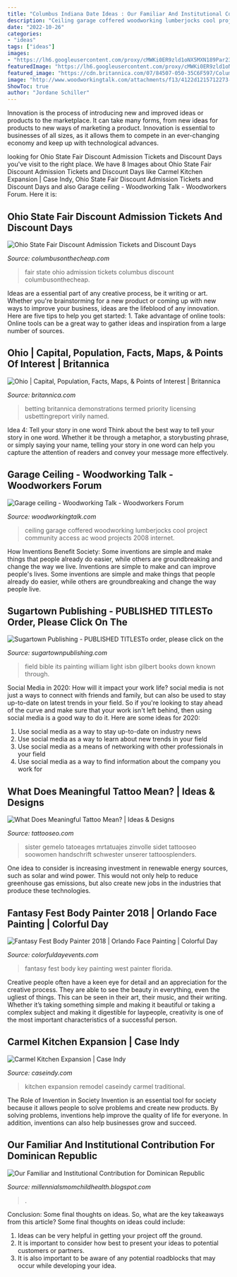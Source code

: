 ```yaml
---
title: "Columbus Indiana Date Ideas : Our Familiar And Institutional Contribution For Dominican Republic"
description: "Ceiling garage coffered woodworking lumberjocks cool project community access ac wood projects 2008 internet"
date: "2022-10-26"
categories:
- "ideas"
tags: ["ideas"]
images:
- "https://lh6.googleusercontent.com/proxy/cMWKi0ER9zld1oNX5MXN189Par23c5LD8vsgtfgnPUylO00PsjFjb8hhsNj-TPw-H3CRpIWXTVuurhHPVWGLbL_8ru0=w1200-h630-n-k-no-nu"
featuredImage: "https://lh6.googleusercontent.com/proxy/cMWKi0ER9zld1oNX5MXN189Par23c5LD8vsgtfgnPUylO00PsjFjb8hhsNj-TPw-H3CRpIWXTVuurhHPVWGLbL_8ru0=w1200-h630-n-k-no-nu"
featured_image: "https://cdn.britannica.com/07/84507-050-35C6F597/Columbus-Ohio.jpg"
image: "http://www.woodworkingtalk.com/attachments/f13/4122d1215712273-garage-ceiling-garage-ceiling-ac-access-july-2008.jpg"
ShowToc: true
author: "Jordane Schiller"
---
```



Innovation is the process of introducing new and improved ideas or products to the marketplace. It can take many forms, from new ideas for products to new ways of marketing a product. Innovation is essential to businesses of all sizes, as it allows them to compete in an ever-changing economy and keep up with technological advances.

	

		
looking for Ohio State Fair Discount Admission Tickets and Discount Days you've visit to the right place. We have 8 Images about Ohio State Fair Discount Admission Tickets and Discount Days like Carmel Kitchen Expansion | Case Indy, Ohio State Fair Discount Admission Tickets and Discount Days and also Garage ceiling - Woodworking Talk - Woodworkers Forum. Here it is:
		
    
## Ohio State Fair Discount Admission Tickets And Discount Days

<img loading=lazy src="https://i2.wp.com/www.columbusonthecheap.com/lotc-cms/wp-content/uploads/2017/06/ohio-state-fair.jpg?fit=956%2C638&amp;ssl=1" onerror="this.onerror=null;this.src='https://tse2.mm.bing.net/th?id=OIP.-EaSsjSPSKW-uASc28B7GAHaE8&amp;pid=15.1';" alt="Ohio State Fair Discount Admission Tickets and Discount Days">

_Source: columbusonthecheap.com_

>fair state ohio admission tickets columbus discount columbusonthecheap. 

	

Ideas are a essential part of any creative process, be it writing or art. Whether you're brainstorming for a new product or coming up with new ways to improve your business, ideas are the lifeblood of any innovation. Here are five tips to help you get started: 1. Take advantage of online tools: Online tools can be a great way to gather ideas and inspiration from a large number of sources.

    
## Ohio | Capital, Population, Facts, Maps, &amp; Points Of Interest | Britannica

<img loading=lazy src="https://cdn.britannica.com/07/84507-050-35C6F597/Columbus-Ohio.jpg" onerror="this.onerror=null;this.src='https://tse2.mm.bing.net/th?id=OIP.XLtNwg_yzVU9RzanE8lArAHaFA&amp;pid=15.1';" alt="Ohio | Capital, Population, Facts, Maps, &amp; Points of Interest | Britannica">

_Source: britannica.com_

>betting britannica demonstrations termed priority licensing usbettingreport virily named. 

	

Idea 4: Tell your story in one word
Think about the best way to tell your story in one word. Whether it be through a metaphor, a storybusting phrase, or simply saying your name, telling your story in one word can help you capture the attention of readers and convey your message more effectively.

    
## Garage Ceiling - Woodworking Talk - Woodworkers Forum

<img loading=lazy src="http://www.woodworkingtalk.com/attachments/f13/4122d1215712273-garage-ceiling-garage-ceiling-ac-access-july-2008.jpg" onerror="this.onerror=null;this.src='https://tse1.mm.bing.net/th?id=OIP.tGOvyPsBZ51sJmkaYc3GuAHaFj&amp;pid=15.1';" alt="Garage ceiling - Woodworking Talk - Woodworkers Forum">

_Source: woodworkingtalk.com_

>ceiling garage coffered woodworking lumberjocks cool project community access ac wood projects 2008 internet. 

	

How Inventions Benefit Society: Some inventions are simple and make things that people already do easier, while others are groundbreaking and change the way we live.
Inventions are simple to make and can improve people's lives. Some inventions are simple and make things that people already do easier, while others are groundbreaking and change the way people live.

    
## Sugartown Publishing - PUBLISHED TITLESTo Order, Please Click On The

<img loading=lazy src="http://sugartownpublishing.com/yahoo_site_admin/assets/images/Voices_from_the_Field_at_350_dpi.80123431_std.jpg" onerror="this.onerror=null;this.src='https://tse3.mm.bing.net/th?id=OIP.fjDD9v3ye_t8jggkGVyhbgHaLH&amp;pid=15.1';" alt="Sugartown Publishing - PUBLISHED TITLESTo order, please click on the">

_Source: sugartownpublishing.com_

>field bible its painting william light isbn gilbert books down known through. 

	

Social Media in 2020: How will it impact your work life?
social media is not just a ways to connect with friends and family, but can also be used to stay up-to-date on latest trends in your field. So if you're looking to stay ahead of the curve and make sure that your work isn't left behind, then using social media is a good way to do it. Here are some ideas for 2020: 
1. Use social media as a way to stay up-to-date on industry news 
2. Use social media as a way to learn about new trends in your field 
3. Use social media as a means of networking with other professionals in your field 
4. Use social media as a way to find information about the company you work for 

    
## What Does Meaningful Tattoo Mean? | Ideas &amp; Designs

<img loading=lazy src="https://www.tattooseo.com/wp-content/uploads/2017/09/meaningful-tattoos-11.jpg" onerror="this.onerror=null;this.src='https://tse4.mm.bing.net/th?id=OIP.EkD3fjqH-Liigwe2aqcV7gHaNK&amp;pid=15.1';" alt="What Does Meaningful Tattoo Mean? | Ideas &amp; Designs">

_Source: tattooseo.com_

>sister gemelo tatoeages mrtatuajes zinvolle sidet tattooseo soowomen handschrift schwester unserer tattoosplenders. 

	

One idea to consider is increasing investment in renewable energy sources, such as solar and wind power. This would not only help to reduce greenhouse gas emissions, but also create new jobs in the industries that produce these technologies.

    
## Fantasy Fest Body Painter 2018 | Orlando Face Painting | Colorful Day

<img loading=lazy src="https://colorfuldayevents.com/wp-content/florida-face-painter/fantasy-fest/IMG_3419.jpg" onerror="this.onerror=null;this.src='https://tse3.mm.bing.net/th?id=OIP.5kfIZAdKsv83V00FPyi3ywHaJQ&amp;pid=15.1';" alt="Fantasy Fest Body Painter 2018 | Orlando Face Painting | Colorful Day">

_Source: colorfuldayevents.com_

>fantasy fest body key painting west painter florida. 

	

Creative people often have a keen eye for detail and an appreciation for the creative process. They are able to see the beauty in everything, even the ugliest of things. This can be seen in their art, their music, and their writing. Whether it’s taking something simple and making it beautiful or taking a complex subject and making it digestible for laypeople, creativity is one of the most important characteristics of a successful person.

    
## Carmel Kitchen Expansion | Case Indy

<img loading=lazy src="http://www.caseindy.com/wp-content/uploads/2017/12/After.jpg" onerror="this.onerror=null;this.src='https://tse3.mm.bing.net/th?id=OIP.DpK-NWOVJ-_wKY2PsFrQogHaE8&amp;pid=15.1';" alt="Carmel Kitchen Expansion | Case Indy">

_Source: caseindy.com_

>kitchen expansion remodel caseindy carmel traditional. 

	

The Role of Invention in Society
Invention is an essential tool for society because it allows people to solve problems and create new products. By solving problems, inventions help improve the quality of life for everyone. In addition, inventions can also help businesses grow and succeed.

    
## Our Familiar And Institutional Contribution For Dominican Republic

<img loading=lazy src="https://lh6.googleusercontent.com/proxy/cMWKi0ER9zld1oNX5MXN189Par23c5LD8vsgtfgnPUylO00PsjFjb8hhsNj-TPw-H3CRpIWXTVuurhHPVWGLbL_8ru0=w1200-h630-n-k-no-nu" onerror="this.onerror=null;this.src='https://tse4.mm.bing.net/th?id=OIP.iIQhOs-VSEK51pYwez3RDgHaFj&amp;pid=15.1';" alt="Our Familiar and Institutional Contribution for Dominican Republic">

_Source: millennialsmomchildhealth.blogspot.com_

>. 

	

Conclusion: Some final thoughts on ideas.
So, what are the key takeaways from this article?
Some final thoughts on ideas could include:
1. Ideas can be very helpful in getting your project off the ground.
2. It is important to consider how best to present your ideas to potential customers or partners.
3. It is also important to be aware of any potential roadblocks that may occur while developing your idea.

